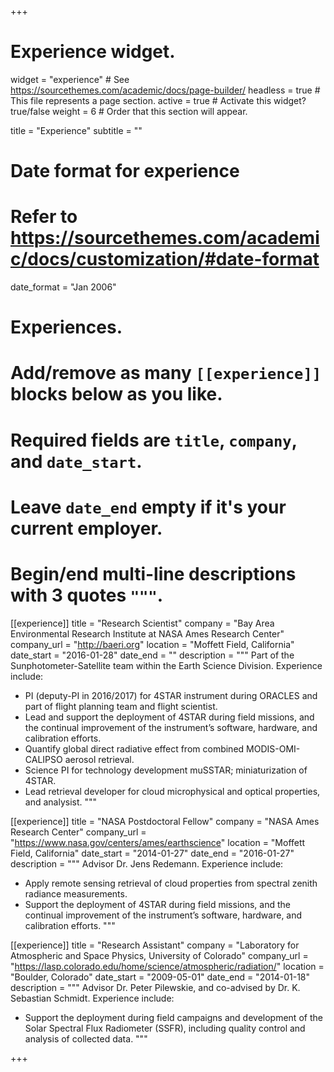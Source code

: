 +++
# Experience widget.
widget = "experience"  # See https://sourcethemes.com/academic/docs/page-builder/
headless = true  # This file represents a page section.
active = true  # Activate this widget? true/false
weight = 6  # Order that this section will appear.

title = "Experience"
subtitle = ""

# Date format for experience
#   Refer to https://sourcethemes.com/academic/docs/customization/#date-format
date_format = "Jan 2006"

# Experiences.
#   Add/remove as many `[[experience]]` blocks below as you like.
#   Required fields are `title`, `company`, and `date_start`.
#   Leave `date_end` empty if it's your current employer.
#   Begin/end multi-line descriptions with 3 quotes `"""`.
[[experience]]
  title = "Research Scientist"
  company = "Bay Area Environmental Research Institute at NASA Ames Research Center"
  company_url = "http://baeri.org"
  location = "Moffett Field, California"
  date_start = "2016-01-28"
  date_end = ""
  description = """
  Part of the Sunphotometer-Satellite team within the Earth Science Division. 
  Experience include:
  
  * PI (deputy-PI in 2016/2017) for 4STAR instrument during ORACLES and part of flight planning team and flight scientist.
  * Lead and support the deployment of 4STAR during field missions, and the continual improvement of the instrument’s software, hardware, and calibration efforts.
  * Quantify global direct radiative effect from combined MODIS-OMI-CALIPSO aerosol retrieval.
  * Science PI for technology development muSSTAR; miniaturization of 4STAR.  
  * Lead retrieval developer for cloud microphysical and optical properties, and analysist.
  """

[[experience]]
  title = "NASA Postdoctoral Fellow"
  company = "NASA Ames Research Center"
  company_url = "https://www.nasa.gov/centers/ames/earthscience"
  location = "Moffett Field, California"
  date_start = "2014-01-27"
  date_end = "2016-01-27"
  description = """
  Advisor Dr. Jens Redemann.
  Experience include:

  * Apply remote sensing retrieval of cloud properties from spectral zenith radiance measurements.
  * Support the deployment of 4STAR during field missions, and the continual improvement of the instrument’s software, hardware, and calibration efforts.
  """

[[experience]]
  title = "Research Assistant"
  company = "Laboratory for Atmospheric and Space Physics, University of Colorado"
  company_url = "https://lasp.colorado.edu/home/science/atmospheric/radiation/"
  location = "Boulder, Colorado"
  date_start = "2009-05-01"
  date_end = "2014-01-18"
  description = """
  Advisor Dr. Peter Pilewskie, and co-advised by Dr. K. Sebastian Schmidt.
  Experience include:

  * Support the deployment during field campaigns and development of the Solar Spectral Flux Radiometer (SSFR), including quality control and analysis of collected data.
  """



+++
